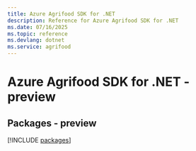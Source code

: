 ```yaml
---
title: Azure Agrifood SDK for .NET
description: Reference for Azure Agrifood SDK for .NET
ms.date: 07/16/2025
ms.topic: reference
ms.devlang: dotnet
ms.service: agrifood
---
```

# Azure Agrifood SDK for .NET - preview
## Packages - preview
[!INCLUDE [packages](agrifood-index.md)]
